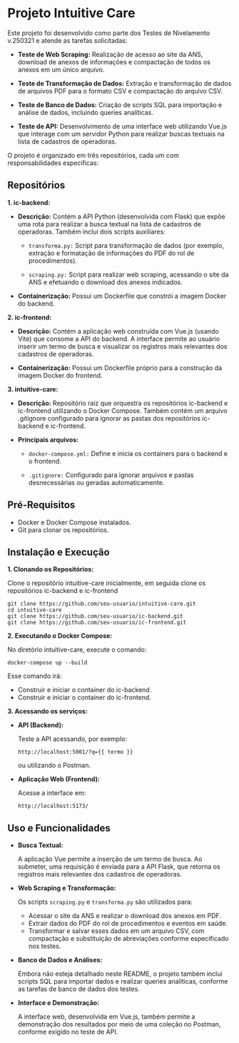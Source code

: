 # Projeto Intuitive Care
Este projeto foi desenvolvido como parte dos Testes de Nivelamento v.250321 e atende as tarefas solicitadas:

- __Teste de Web Scraping:__ Realização de acesso ao site da ANS, download de anexos de informações e compactação de todos os anexos em um único arquivo.

- __Teste de Transformação de Dados:__ Extração e transformação de dados de arquivos PDF para o formato CSV e compactação do arquivo CSV.

- __Teste de Banco de Dados:__ Criação de scripts SQL para importação e análise de dados, incluindo queries analíticas.

- __Teste de API:__ Desenvolvimento de uma interface web utilizando Vue.js que interage com um servidor Python para realizar buscas textuais na lista de cadastros de operadoras.

O projeto é organizado em três repositórios, cada um com responsabilidades específicas:


## Repositórios
__1. ic-backend:__  
- __Descrição:__
Contém a API Python (desenvolvida com Flask) que expõe uma rota para realizar a busca textual na lista de cadastros de operadoras.
Também inclui dois scripts auxiliares:

   - `transforma.py:` Script para transformação de dados (por exemplo, extração e formatação de informações do PDF do rol de procedimentos).

   - `scraping.py:` Script para realizar web scraping, acessando o site da ANS e efetuando o download dos anexos indicados.
       
- __Containerização:__
Possui um Dockerfile que constrói a imagem Docker do backend.

__2. ic-frontend:__  
- __Descrição:__
Contém a aplicação web construída com Vue.js (usando Vite) que consome a API do backend. A interface permite ao usuário inserir um termo de busca e visualizar os registros mais relevantes dos cadastros de operadoras.

- __Containerização:__
Possui um Dockerfile próprio para a construção da imagem Docker do frontend.

__3. intuitive-care:__
- __Descrição:__
Repositório raiz que orquestra os repositórios ic-backend e ic-frontend utilizando o Docker Compose.
Também contém um arquivo .gitignore configurado para ignorar as pastas dos repositórios ic-backend e ic-frontend.

- __Principais arquivos:__

   - `docker-compose.yml:` Define e inicia os containers para o backend e o frontend.

   - `.gitignore:` Configurado para ignorar arquivos e pastas desnecessárias ou geradas automaticamente.


## Pré-Requisitos
- Docker e Docker Compose instalados.
- Git para clonar os repositórios.


## Instalação e Execução
__1. Clonando os Repositórios:__  

Clone o repositório intuitive-care inicialmente, em seguida clone os repositórios ic-backend e ic-frontend
```
git clone https://github.com/seu-usuario/intuitive-care.git
cd intuitive-care
git clone https://github.com/seu-usuario/ic-backend.git
git clone https://github.com/seu-usuario/ic-frontend.git
```
__2. Executando o Docker Compose:__  

No diretório intuitive-care, execute o comando:
```
docker-compose up --build
```
Esse comando irá:
  - Construir e iniciar o container do ic-backend.
  - Construir e iniciar o container do ic-frontend.

__3. Acessando os serviços:__  

- __API (Backend):__
  
  Teste a API acessando, por exemplo:
  ```
  http://localhost:5001/?q={{ termo }}
  ```
  ou utilizando o Postman.

- __Aplicação Web (Frontend):__

  Acesse a interface em:
  ```
  http://localhost:5173/
  ```


## Uso e Funcionalidades
- __Busca Textual:__
  
  A aplicação Vue permite a inserção de um termo de busca. Ao submeter, uma requisição é enviada para a API Flask, que retorna os registros mais relevantes dos cadastros de operadoras.

- __Web Scraping e Transformação:__
  
  Os scripts `scraping.py` e `transforma.py` são utilizados para:

  - Acessar o site da ANS e realizar o download dos anexos em PDF.
  - Extrair dados do PDF do rol de procedimentos e eventos em saúde.
  - Transformar e salvar esses dados em um arquivo CSV, com compactação e substituição de abreviações conforme especificado nos testes.

- __Banco de Dados e Análises:__
  
  Embora não esteja detalhado neste README, o projeto também inclui scripts SQL para importar dados e realizar queries analíticas, conforme as tarefas de banco de dados dos testes.

- __Interface e Demonstração:__  

  A interface web, desenvolvida em Vue.js, também permite a demonstração dos resultados por meio de uma coleção no Postman, conforme exigido no teste de API.
